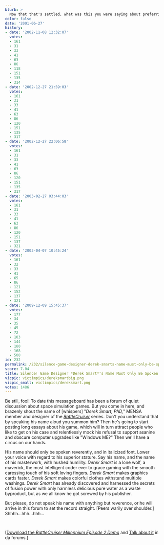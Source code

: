 ```yaml
---
blurb: >
  Now that that's settled, what was this you were saying about preferring PUNY spaceships?
color: false
date: '2001-06-27'
history:
- date: '2002-11-08 12:32:07'
  votes:
  - 161
  - 31
  - 33
  - 41
  - 63
  - 86
  - 118
  - 151
  - 135
  - 314
- date: '2002-12-27 21:59:03'
  votes:
  - 161
  - 31
  - 33
  - 41
  - 63
  - 86
  - 120
  - 151
  - 135
  - 317
- date: '2002-12-27 22:06:58'
  votes:
  - 161
  - 31
  - 33
  - 41
  - 63
  - 86
  - 120
  - 151
  - 135
  - 317
- date: '2003-02-27 03:44:03'
  votes:
  - 161
  - 31
  - 33
  - 41
  - 63
  - 86
  - 120
  - 151
  - 137
  - 321
- date: '2003-04-07 10:45:24'
  votes:
  - 161
  - 32
  - 33
  - 41
  - 65
  - 86
  - 121
  - 152
  - 137
  - 321
- date: '2009-12-09 15:45:37'
  votes:
  - 177
  - 34
  - 35
  - 45
  - 72
  - 103
  - 144
  - 180
  - 168
  - 500
id: 232
permalink: /232/silence-game-designer-derek-smarts-name-must-only-be-spoken-in-hushed-tones/
score: 7.04
title: Silence! Game Designer *Derek Smart*'s Name Must Only Be Spoken in Hushed Tones
vicpic: victimpics/dereksmartbig.png
vicpic_small: victimpics/dereksmart.png
votes: 1486
---
```


Be still, fool! To date this messageboard has been a forum of quiet
discussion about space simulation games. But you come in here, and
brazenly shout the name of \[whispers\] "*Derek Smart, PhD,*" MENSA
member and designer of the
*[BattleCruiser](https://web.archive.org/web/20010627000000/http://www.fileplanet.com/index.asp?section=445&file=61798)*
series. Don't you understand that by speaking his name aloud you summon
him? Then he's going to start posting long essays about his game, which
will in turn attract people who like to get on his case and relentlessly
mock his refusal to support asanine and obscure computer upgrades like
"Windows ME?" Then we'll have a circus on our hands.

His name should only be spoken reverently, and in italicized font. Lower
your voice with regard to his superior stature. Say his name, and the
name of his masterwork, with hushed humility. *Derek Smart* is a lone
wolf, a maverick, the most intelligent coder ever to grace gaming with
the smooth caressing touch of his soft loving fingers. *Derek Smart*
makes graphics cards faster. *Derek Smart* makes colorful clothes
withstand multiple washings. *Derek Smart* has already discovered and
harnessed the secrets of fusion power with only harmless delicious pure
water as a waste byproduct, but as we all know he got screwed by his
publisher.

But please, do not speak his name with anything but reverence, or he
will arrive in this forum to set the record straight. \[Peers warily
over shoulder.\] Shhhh...hhh...hhh...

&nbsp;

\[[Download the *BattleCruiser Millennium Episode 2
Demo*](https://web.archive.org/web/20010627000000/http://www.fileplanet.com/index.asp?section=445&file=61798)
and [Talk about
it](https://web.archive.org/web/20010627000000/http://www.forumplanet.com/fileplanet/topic.asp?fid=1574&tid=239695)
in da forums.\]
